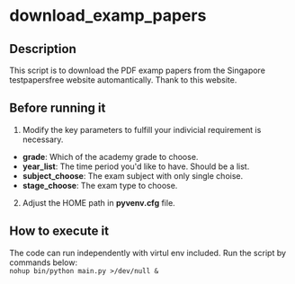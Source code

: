 # download_examp_papers
## Description
This script is to download the PDF examp papers from the Singapore testpapersfree website automantically. Thank to this website.

## Before running it
1. Modify the key parameters to fulfill your indivicial requirement is necessary.
* __grade__: Which of the academy grade to choose.
* __year_list__: The time period you'd like to have. Should be a list.
* __subject_choose__: The exam subject with only single choise.
* __stage_choose__: The exam type to choose.

2. Adjust the HOME path in __pyvenv.cfg__ file.

## How to execute it
The code can run independently with virtul env included. Run the script by commands below:\
`
nohup bin/python main.py >/dev/null &
`


